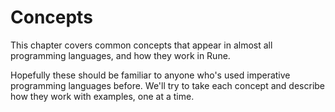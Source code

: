 # Concepts

This chapter covers common concepts that appear in almost all programming
languages, and how they work in Rune.

Hopefully these should be familiar to anyone who's used imperative programming
languages before. We'll try to take each concept and describe how they work with
examples, one at a time.
